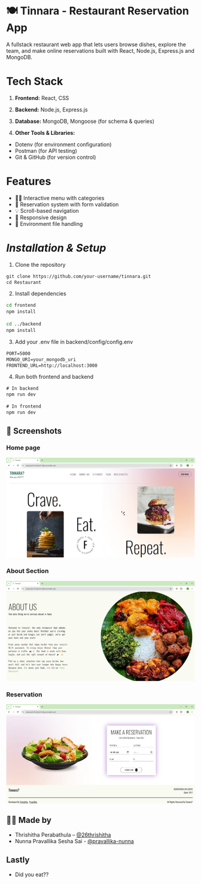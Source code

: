 # 🍽 Tinnara - Restaurant Reservation App

A fullstack restaurant web app that lets users browse dishes, explore the team, and make online reservations built with React, Node.js, Express.js and MongoDB.

# Tech Stack

1. **Frontend:** 
React, CSS

2. **Backend:**  Node.js, Express.js  

3. **Database:**  MongoDB, Mongoose (for schema & queries)

4. **Other Tools & Libraries:**  
- Dotenv (for environment configuration)  
- Postman (for API testing)  
- Git & GitHub (for version control)


# Features

- 👨‍🍳 Interactive menu with categories
- 📅 Reservation system with form validation
- 💡 Scroll-based navigation
- 📱 Responsive design
- 🔐 Environment file handling


#  *Installation & Setup*

1. Clone the repository

```
git clone https://github.com/your-username/tinnara.git
cd Restaurant
```

2. Install dependencies

```bash
cd frontend
npm install

cd ../backend
npm install
```

3. Add your .env file in backend/config/config.env

```
PORT=5000
MONGO_URI=your_mongodb_uri
FRONTEND_URL=http://localhost:3000
```

4. Run both frontend and backend

```
# In backend
npm run dev

# In frontend
npm run dev
```


## 📸 Screenshots


### Home page
![Home Page](https://github.com/26thrishitha/Restaurant/blob/8ba3e7ddbc38773eee19468a752150e6c6664a2b/assets/Screenshot%202025-06-27%20140622.png)

### About Section
![About Section](https://github.com/26thrishitha/Restaurant/blob/8ba3e7ddbc38773eee19468a752150e6c6664a2b/assets/Screenshot%202025-06-27%20140638.png)

### Reservation
![Reservation](https://github.com/26thrishitha/Restaurant/blob/8ba3e7ddbc38773eee19468a752150e6c6664a2b/assets/Screenshot%202025-06-27%20140855.png)


## 👨‍🍳 Made by

- Thrishitha Perabathula – [@26thrishitha](https://github.com/26thrishitha)
- Nunna Pravallika Sesha Sai - [@pravallika-nunna](https://github.com/pravallika-nunna)

## Lastly

- Did you eat??
